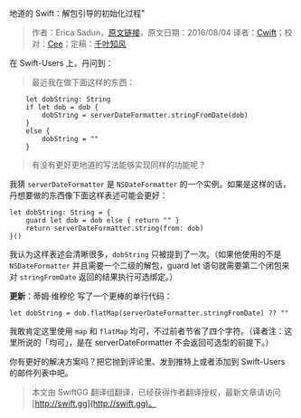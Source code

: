 地道的 Swift：解包引导的初始化过程"

> 作者：Erica Sadun，[原文链接](http://ericasadun.com/2016/08/04/idiomatic-swift-conditional-unwrapping-initialization/)，原文日期：2016/08/04
> 译者：[Cwift](http://blog.csdn.net/cg1991130)；校对：[Cee](https://github.com/Cee)；定稿：[千叶知风](http://weibo.com/xiaoxxiao)
  










在 Swift-Users 上，丹问到：

> 最近我在做下面这样的东西：

	    
    	let dobString: String
    	if let dob = dob {
    	    dobString = serverDateFormatter.stringFromDate(dob)
    	}
    	else {
    	    dobString = ""
    	}

> 有没有更好更地道的写法能够实现同样的功能呢？



我猜 `serverDateFormatter` 是 `NSDateFormatter` 的一个实例。如果是这样的话，丹想要做的东西像下面这样表述可能会更好：

    
    let dobString: String = {
        guard let dob = dob else { return "" }
        return serverDateFormatter.string(from: dob)
    }()

我认为这样表述会清晰很多，`dobString` 只被提到了一次。（如果他使用的不是 `NSDateFormatter` 并且需要一个二级的解包，guard let 语句就需要第二个闭包来对 `stringFromDate` 返回的结果执行可选绑定。）

**更新**：蒂姆·维穆伦 写了一个更棒的单行代码：

    
    let dobString = dob.flatMap(serverDateFormatter.stringFromDate) ?? ""

我敢肯定这里使用 `map` 和 `flatMap` 均可，不过前者节省了四个字符。（译者注：这里所说的「均可」，是在 serverDateFormatter 不会返回可选型的前提下。）

你有更好的解决方案吗？把它抛到评论里、发到推特上或者添加到 Swift-Users 的邮件列表中吧。

> 本文由 SwiftGG 翻译组翻译，已经获得作者翻译授权，最新文章请访问 [http://swift.gg](http://swift.gg)。